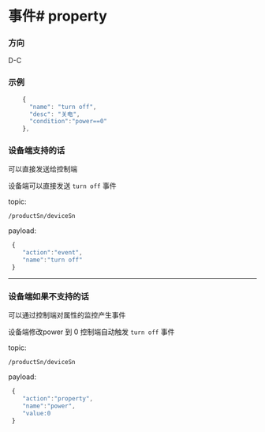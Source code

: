 # 事件# property 
### 方向
D-C

### 示例
```javascript
    {
      "name": "turn off",
      "desc": "关电",
      "condition":"power==0"
    },
```


### 设备端支持的话 
可以直接发送给控制端

设备端可以直接发送 `turn off` 事件

topic: 
```
/productSn/deviceSn
```
payload:
```javascript
 {
    "action":"event",
    "name":"turn off"
 }
```

--------------------

### 设备端如果不支持的话
可以通过控制端对属性的监控产生事件

设备端修改power 到 0 控制端自动触发 `turn off` 事件


topic: 
```
/productSn/deviceSn
```
payload:
``` javascript
 {
    "action":"property",
    "name":"power",
    "value:0
 }
```


